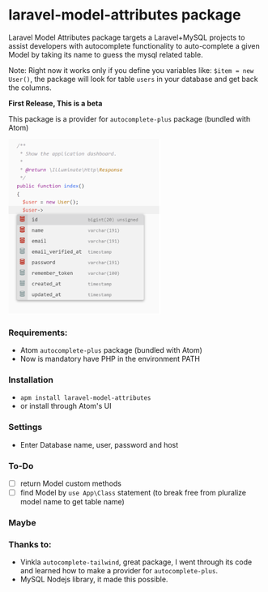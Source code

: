 # laravel-model-attributes package

Laravel Model Attributes package targets a Laravel+MySQL projects to assist developers with autocomplete functionality to auto-complete a given Model by taking its name to guess the mysql related table.

Note: Right now it works only if you define you variables like: `$item = new User()`, the package will look for table `users` in your database and get back the columns.

**First Release, This is a beta**

This package is a provider for `autocomplete-plus` package (bundled with Atom)

<img src="images/laravel-model-attributes-screenshot-01.png" width="300" />



### Requirements:
- Atom `autocomplete-plus` package (bundled with Atom)
- Now is mandatory have PHP in the environment PATH

### Installation
- `apm install laravel-model-attributes`
- or install through Atom's UI

### Settings
- Enter Database name, user, password and host

### To-Do
- [ ] return Model custom methods
- [ ] find Model by `use App\Class` statement (to break free from pluralize model name to get table name)

### Maybe

### Thanks to:
- Vinkla `autocomplete-tailwind`, great package, I went through its code and learned how to make a provider for `autocomplete-plus`.
- MySQL Nodejs library, it made this possible.
